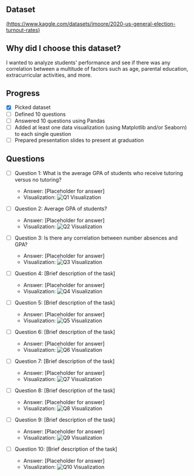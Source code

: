## Dataset
[(https://www.kaggle.com/datasets/imoore/2020-us-general-election-turnout-rates)](https://www.kaggle.com/datasets/rabieelkharoua/students-performance-dataset)

## Why did I choose this dataset?
I wanted to analyze students' performance and see if there was any correlation between a multitude of factors such as age, parental education, extracurricular activities, and more.



## Progress
- [X] Picked dataset
- [ ] Defined 10 questions
- [ ] Answered 10 questions using Pandas
- [ ] Added at least one data visualization (using Matplotlib and/or Seaborn) to each single question
- [ ] Prepared presentation slides to present at graduation

## Questions
- [ ] Question 1: What is the average GPA of students who receive tutoring versus no tutoring?
  - Answer: [Placeholder for answer]
  - Visualization: ![Q1 Visualization](https://example.com/path-to-image-1.png)

- [ ] Question 2: Average GPA of students?
  - Answer: [Placeholder for answer]
  - Visualization: ![Q2 Visualization](https://example.com/path-to-image-2.png)

- [ ] Question 3: Is there any correlation between number absences and GPA?
  - Answer: [Placeholder for answer]
  - Visualization: ![Q3 Visualization](https://example.com/path-to-image-3.png)

- [ ] Question 4: [Brief description of the task]
  - Answer: [Placeholder for answer]
  - Visualization: ![Q4 Visualization](https://example.com/path-to-image-4.png)

- [ ] Question 5: [Brief description of the task]
  - Answer: [Placeholder for answer]
  - Visualization: ![Q5 Visualization](https://example.com/path-to-image-5.png)

- [ ] Question 6: [Brief description of the task]
  - Answer: [Placeholder for answer]
  - Visualization: ![Q6 Visualization](https://example.com/path-to-image-6.png)

- [ ] Question 7: [Brief description of the task]
  - Answer: [Placeholder for answer]
  - Visualization: ![Q7 Visualization](https://example.com/path-to-image-7.png)

- [ ] Question 8: [Brief description of the task]
  - Answer: [Placeholder for answer]
  - Visualization: ![Q8 Visualization](https://example.com/path-to-image-8.png)

- [ ] Question 9: [Brief description of the task]
  - Answer: [Placeholder for answer]
  - Visualization: ![Q9 Visualization](https://example.com/path-to-image-9.png)

- [ ] Question 10: [Brief description of the task]
  - Answer: [Placeholder for answer]
  - Visualization: ![Q10 Visualization](https://example.com/path-to-image-10.png)
